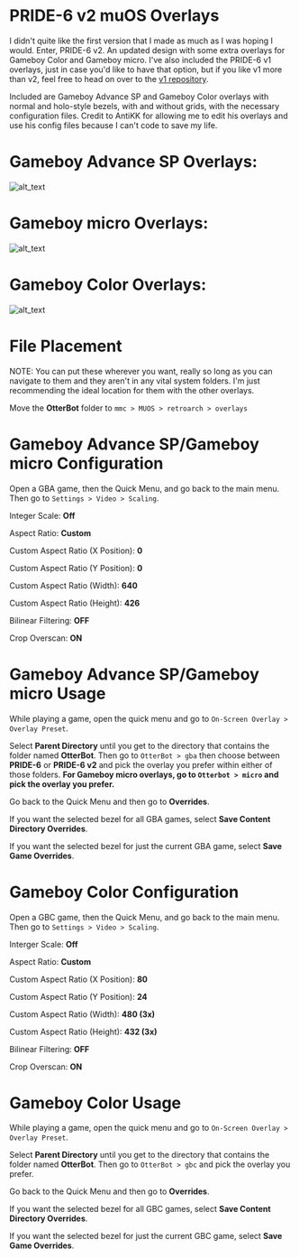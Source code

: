 # PRIDE-6 v2 muOS Overlays
I didn't quite like the first version that I made as much as I was hoping I would. Enter, PRIDE-6 v2. An updated design with some extra overlays for Gameboy Color and Gameboy micro. I've also included the PRIDE-6 v1 overlays, just in case you'd like to have that option, but if you like v1 more than v2, feel free to head on over to the [v1 repository](https://github.com/otterbot/muOS-Overlays-PRIDE-6/tree/main).

Included are Gameboy Advance SP and Gameboy Color overlays with normal and holo-style bezels, with and without grids, with the necessary configuration files. Credit to AntiKK for allowing me to edit his overlays and use his config files because I can't code to save my life.

# Gameboy Advance SP Overlays:
![alt_text](https://github.com/otterbot/muOS-Overlays-PRIDE-6-v2/blob/main/GBA%20Pride-6%20v2.png?raw=true)

# Gameboy micro Overlays:
![alt_text](https://github.com/otterbot/muOS-Overlays-PRIDE-6-v2/blob/main/micro%20Pride-6%20v2.png?raw=true)

# Gameboy Color Overlays:
![alt_text](https://github.com/otterbot/muOS-Overlays-PRIDE-6-v2/blob/main/GBC%20Pride-6%20v2.png?raw=true)

# File Placement
NOTE: You can put these wherever you want, really so long as you can navigate to them and they aren't in any vital system folders. I'm just recommending the ideal location for them with the other overlays.

Move the **OtterBot** folder to `mmc > MUOS > retroarch > overlays`

# Gameboy Advance SP/Gameboy micro Configuration
Open a GBA game, then the Quick Menu, and go back to the main menu. Then go to `Settings > Video > Scaling`.

Integer Scale: **Off**

Aspect Ratio: **Custom**

Custom Aspect Ratio (X Position): **0**

Custom Aspect Ratio (Y Position): **0**

Custom Aspect Ratio (Width): **640**

Custom Aspect Ratio (Height): **426**

Bilinear Filtering: **OFF**

Crop Overscan: **ON**

# Gameboy Advance SP/Gameboy micro Usage
While playing a game, open the quick menu and go to `On-Screen Overlay > Overlay Preset`.

Select **Parent Directory** until you get to the directory that contains the folder named **OtterBot**. Then go to `OtterBot > gba` then choose between **PRIDE-6** or **PRIDE-6 v2** and pick the overlay you prefer within either of those folders. **For Gameboy micro overlays, go to `Otterbot > micro` and pick the overlay you prefer.**

Go back to the Quick Menu and then go to **Overrides**.

If you want the selected bezel for all GBA games, select **Save Content Directory Overrides**.

If you want the selected bezel for just the current GBA game, select **Save Game Overrides**.

# Gameboy Color Configuration
Open a GBC game, then the Quick Menu, and go back to the main menu. Then go to `Settings > Video > Scaling`.

Interger Scale: **Off**

Aspect Ratio: **Custom**

Custom Aspect Ratio (X Position): **80**

Custom Aspect Ratio (Y Position): **24**

Custom Aspect Ratio (Width): **480 (3x)**

Custom Aspect Ratio (Height): **432 (3x)**

Bilinear Filtering: **OFF**

Crop Overscan: **ON**

# Gameboy Color Usage
While playing a game, open the quick menu and go to `On-Screen Overlay > Overlay Preset`.

Select **Parent Directory** until you get to the directory that contains the folder named **OtterBot**. Then go to `OtterBot > gbc` and pick the overlay you prefer.

Go back to the Quick Menu and then go to **Overrides**.

If you want the selected bezel for all GBC games, select **Save Content Directory Overrides**.

If you want the selected bezel for just the current GBC game, select **Save Game Overrides**.
